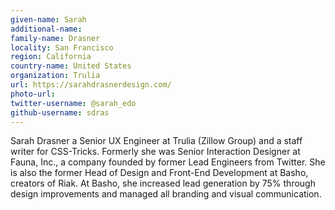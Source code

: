 ```yaml
---
given-name: Sarah	
additional-name: 
family-name: Drasner
locality: San Francisco
region: California
country-name: United States 
organization: Trulia
url: https://sarahdrasnerdesign.com/
photo-url:
twitter-username: @sarah_edo
github-username: sdras
---
```

Sarah Drasner a Senior UX Engineer at Trulia (Zillow Group) and a staff writer for CSS-Tricks. Formerly she was Senior Interaction Designer at Fauna, Inc., a company founded by former Lead Engineers from Twitter. She is also the former Head of Design and Front-End Development at Basho, creators of Riak. At Basho, she increased lead generation by 75% through design improvements and managed all branding and visual communication.

